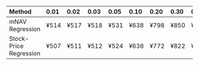 | Method                 | 0.01   | 0.02   | 0.03   | 0.05   | 0.10   | 0.20   | 0.30   | 0.40   | 0.50   | 0.60   | 0.70   | 0.80   | 0.90   | 0.95   | 0.97   | 0.98   | 0.99   |
|:-----------------------|:-------|:-------|:-------|:-------|:-------|:-------|:-------|:-------|:-------|:-------|:-------|:-------|:-------|:-------|:-------|:-------|:-------|
| mNAV Regression        | ¥514   | ¥517   | ¥518   | ¥531   | ¥638   | ¥798   | ¥850   | ¥969   | ¥1,105 | ¥1,247 | ¥1,390 | ¥1,832 | ¥2,217 | ¥2,470 | ¥2,529 | ¥2,704 | ¥2,687 |
| Stock-Price Regression | ¥507   | ¥511   | ¥512   | ¥524   | ¥638   | ¥772   | ¥822   | ¥887   | ¥1,027 | ¥1,103 | ¥1,269 | ¥1,753 | ¥2,073 | ¥2,285 | ¥2,276 | ¥2,481 | ¥2,497 |